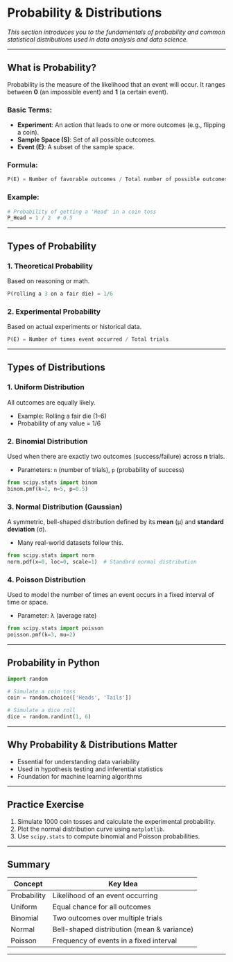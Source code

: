 
# Probability & Distributions

_This section introduces you to the fundamentals of probability and common statistical distributions used in data analysis and data science._

---

## What is Probability?

Probability is the measure of the likelihood that an event will occur. It ranges between **0** (an impossible event) and **1** (a certain event).

### Basic Terms:
- **Experiment**: An action that leads to one or more outcomes (e.g., flipping a coin).
- **Sample Space (S)**: Set of all possible outcomes.
- **Event (E)**: A subset of the sample space.

### Formula:
```python
P(E) = Number of favorable outcomes / Total number of possible outcomes
```

### Example:
```python
# Probability of getting a 'Head' in a coin toss
P_Head = 1 / 2  # 0.5
```

---

## Types of Probability

### 1. **Theoretical Probability**
Based on reasoning or math.
```python
P(rolling a 3 on a fair die) = 1/6
```

### 2. **Experimental Probability**
Based on actual experiments or historical data.
```python
P(E) = Number of times event occurred / Total trials
```

---

## Types of Distributions

### 1. **Uniform Distribution**
All outcomes are equally likely.
- Example: Rolling a fair die (1–6)
- Probability of any value = 1/6

### 2. **Binomial Distribution**
Used when there are exactly two outcomes (success/failure) across **n** trials.
- Parameters: `n` (number of trials), `p` (probability of success)
```python
from scipy.stats import binom
binom.pmf(k=2, n=5, p=0.5)
```

### 3. **Normal Distribution (Gaussian)**
A symmetric, bell-shaped distribution defined by its **mean** (µ) and **standard deviation** (σ).
- Many real-world datasets follow this.
```python
from scipy.stats import norm
norm.pdf(x=0, loc=0, scale=1)  # Standard normal distribution
```

### 4. **Poisson Distribution**
Used to model the number of times an event occurs in a fixed interval of time or space.
- Parameter: λ (average rate)
```python
from scipy.stats import poisson
poisson.pmf(k=3, mu=2)
```

---

## Probability in Python

```python
import random

# Simulate a coin toss
coin = random.choice(['Heads', 'Tails'])

# Simulate a dice roll
dice = random.randint(1, 6)
```

---

## Why Probability & Distributions Matter

- Essential for understanding data variability
- Used in hypothesis testing and inferential statistics
- Foundation for machine learning algorithms

---

## Practice Exercise

1. Simulate 1000 coin tosses and calculate the experimental probability.
2. Plot the normal distribution curve using `matplotlib`.
3. Use `scipy.stats` to compute binomial and Poisson probabilities.

---

## Summary

| Concept          | Key Idea                                      |
|------------------|-----------------------------------------------|
| Probability       | Likelihood of an event occurring              |
| Uniform           | Equal chance for all outcomes                 |
| Binomial          | Two outcomes over multiple trials             |
| Normal            | Bell-shaped distribution (mean & variance)   |
| Poisson           | Frequency of events in a fixed interval       |

---

